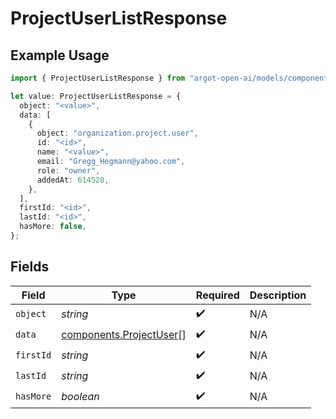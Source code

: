 # ProjectUserListResponse

## Example Usage

```typescript
import { ProjectUserListResponse } from "argot-open-ai/models/components";

let value: ProjectUserListResponse = {
  object: "<value>",
  data: [
    {
      object: "organization.project.user",
      id: "<id>",
      name: "<value>",
      email: "Gregg_Hegmann@yahoo.com",
      role: "owner",
      addedAt: 614528,
    },
  ],
  firstId: "<id>",
  lastId: "<id>",
  hasMore: false,
};
```

## Fields

| Field                                                              | Type                                                               | Required                                                           | Description                                                        |
| ------------------------------------------------------------------ | ------------------------------------------------------------------ | ------------------------------------------------------------------ | ------------------------------------------------------------------ |
| `object`                                                           | *string*                                                           | :heavy_check_mark:                                                 | N/A                                                                |
| `data`                                                             | [components.ProjectUser](../../models/components/projectuser.md)[] | :heavy_check_mark:                                                 | N/A                                                                |
| `firstId`                                                          | *string*                                                           | :heavy_check_mark:                                                 | N/A                                                                |
| `lastId`                                                           | *string*                                                           | :heavy_check_mark:                                                 | N/A                                                                |
| `hasMore`                                                          | *boolean*                                                          | :heavy_check_mark:                                                 | N/A                                                                |